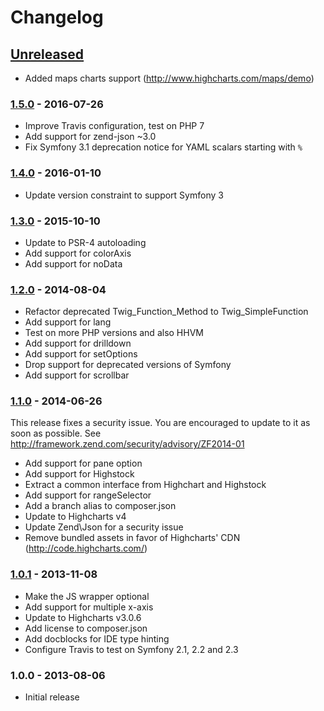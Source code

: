 # Changelog


## [Unreleased]

* Added maps charts support (http://www.highcharts.com/maps/demo)

### [1.5.0] - 2016-07-26

* Improve Travis configuration, test on PHP 7
* Add support for zend-json ~3.0
* Fix Symfony 3.1 deprecation notice for YAML scalars starting with `%`


### [1.4.0] - 2016-01-10

* Update version constraint to support Symfony 3


### [1.3.0] - 2015-10-10

* Update to PSR-4 autoloading
* Add support for colorAxis
* Add support for noData


### [1.2.0] - 2014-08-04

* Refactor deprecated Twig_Function_Method to Twig_SimpleFunction
* Add support for lang
* Test on more PHP versions and also HHVM
* Add support for drilldown
* Add support for setOptions
* Drop support for deprecated versions of Symfony
* Add support for scrollbar


### [1.1.0] - 2014-06-26

This release fixes a security issue. You are encouraged to update to it as soon
as possible. See http://framework.zend.com/security/advisory/ZF2014-01

* Add support for pane option
* Add support for Highstock
* Extract a common interface from Highchart and Highstock
* Add support for rangeSelector
* Add a branch alias to composer.json
* Update to Highcharts v4
* Update Zend\Json for a security issue
* Remove bundled assets in favor of Highcharts' CDN (http://code.highcharts.com/)


### [1.0.1] - 2013-11-08

* Make the JS wrapper optional
* Add support for multiple x-axis
* Update to Highcharts v3.0.6
* Add license to composer.json
* Add docblocks for IDE type hinting
* Configure Travis to test on Symfony 2.1, 2.2 and 2.3


### 1.0.0 - 2013-08-06

* Initial release


[Unreleased]: https://github.com/marcaube/ObHighchartsBundle/compare/1.5...HEAD
[1.5.0]: https://github.com/marcaube/ObHighchartsBundle/compare/1.4...1.5
[1.4.0]: https://github.com/marcaube/ObHighchartsBundle/compare/1.3...1.4
[1.3.0]: https://github.com/marcaube/ObHighchartsBundle/compare/1.2...1.3
[1.2.0]: https://github.com/marcaube/ObHighchartsBundle/compare/1.1...1.2
[1.1.0]: https://github.com/marcaube/ObHighchartsBundle/compare/1.0.1...1.1
[1.0.1]: https://github.com/marcaube/ObHighchartsBundle/compare/1.0...1.0.1
